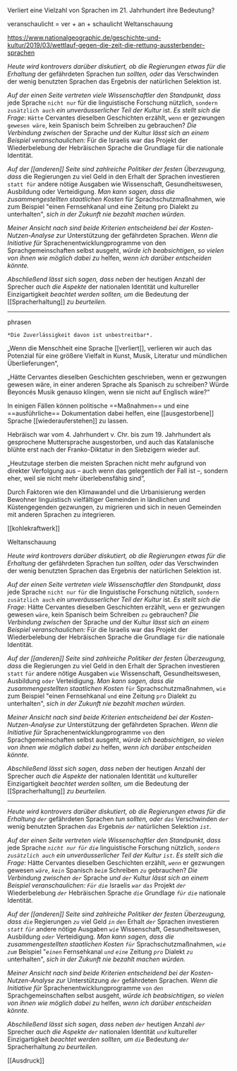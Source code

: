 Verliert eine Vielzahl von Sprachen im 21. Jahrhundert ihre Bedeutung?

veranschaulicht = ver + an + schaulicht
Weltanschauung

https://www.nationalgeographic.de/geschichte-und-kultur/2019/03/wettlauf-gegen-die-zeit-die-rettung-aussterbender-sprachen

*Heute wird kontrovers darüber diskutiert, ob die Regierungen* *etwas für die Erhaltung* der gefährdeten Sprachen *tun sollten, oder* das Verschwinden der wenig benutzten Sprachen das Ergebnis der natürlichen Selektion ist.

*Auf der einen Seite vertreten viele Wissenschaftler den Standpunkt, dass* jede Sprache  `nicht nur` für die linguistische Forschung nützlich, `sondern zusätzlich auch` *ein unveräusserlicher Teil der Kultur* ist. *Es stellt sich die Frage*: `Hätte` Cervantes dieselben Geschichten erzählt, `wenn` er gezwungen `gewesen wäre`, kein Spanisch beim Schreiben zu gebrauchen? *Die Verbindung zwischen* der Sprache *und* der Kultur *lässt sich an einem Beispiel veranschaulichen:*
Für die Israelis war das Projekt der Wiederbelebung der Hebräischen Sprache die Grundlage für die nationale Identität.

*Auf der [[anderen]] Seite sind zahlreiche Politiker der festen Überzeugung, dass* die Regierungen zu viel Geld in den Erhalt der Sprachen investieren `statt für` andere nötige Ausgaben wie Wissenschaft, Gesundheitswesen, Ausbildung oder Verteidigung. *Man kann sagen, dass die zusammengestellten staatlichen Kosten* für Sprachschutzmaßnahmen, wie zum Beispiel "einen Fernsehkanal und eine Zeitung pro Dialekt zu unterhalten", *sich in der Zukunft nie bezahlt machen würden.*

*Meiner Ansicht nach sind beide Kriterien entscheidend bei* *der Kosten-Nutzen-Analyse zur* Unterstützung der gefährdeten Sprachen. *Wenn die Initiative für* Sprachenentwicklungprogramme von den  Sprachgemeinschaften selbst ausgeht, *würde ich beabsichtigen, so vielen von ihnen wie möglich dabei zu* helfen, *wenn ich darüber entscheiden könnte.*

*Abschließend lässt sich sagen, dass neben* der heutigen Anzahl der Sprecher *auch die Aspekte* der nationalen Identität und kultureller Einzigartigkeit *beachtet werden sollten, um* die Bedeutung der [[Spracherhaltung]] *zu beurteilen.*




---
phrasen

	*Die Zuverlässigkeit davon ist unbestreitbar*. 


„Wenn die Menschheit eine Sprache [[verliert]], verlieren wir auch das Potenzial für eine größere Vielfalt in Kunst, Musik, Literatur und mündlichen Überlieferungen“, 

„Hätte Cervantes dieselben Geschichten geschrieben, wenn er gezwungen gewesen wäre, in einer anderen Sprache als Spanisch zu schreiben? Würde Beyoncés Musik genauso klingen, wenn sie nicht auf Englisch wäre?“

In einigen Fällen können politische ==Maßnahmen== und eine ==ausführliche== Dokumentation dabei helfen, eine [[ausgestorbene]] Sprache [[wiederauferstehen]] zu lassen. 

Hebräisch war vom 4. Jahrhundert v. Chr. bis zum 19. Jahrhundert als gesprochene Muttersprache ausgestorben, und auch das Katalanische blühte erst nach der Franko-Diktatur in den Siebzigern wieder auf. 

„Heutzutage sterben die meisten Sprachen nicht mehr aufgrund von direkter Verfolgung aus – auch wenn das gelegentlich der Fall ist –, sondern eher, weil sie nicht mehr überlebensfähig sind“, 

Durch Faktoren wie den Klimawandel und die Urbanisierung werden Bewohner linguistisch vielfältiger Gemeinden in ländlichen und Küstengegenden gezwungen, zu migrieren und sich in neuen Gemeinden mit anderen Sprachen zu integrieren.


[[kohlekraftwerk]]


Weltanschauung


*Heute wird kontrovers darüber diskutiert, ob die Regierungen* *etwas für die Erhaltung* der gefährdeten Sprachen *tun sollten, oder* das Verschwinden der wenig benutzten Sprachen das Ergebnis der natürlichen Selektion ist.

*Auf der einen Seite vertreten viele Wissenschaftler den Standpunkt, dass* jede Sprache  `nicht nur` `für` die linguistische Forschung nützlich, `sondern zusätzlich auch` *ein unveräusserlicher Teil der Kultur* ist. *Es stellt sich die Frage*: Hätte Cervantes dieselben Geschichten erzählt, `wenn` er gezwungen gewesen `wäre`, kein Spanisch beim Schreiben `zu` gebrauchen? *Die Verbindung zwischen* der Sprache *und* der Kultur *lässt sich an einem Beispiel veranschaulichen:*
Für die Israelis war das Projekt der Wiederbelebung der Hebräischen Sprache die Grundlage `für` die nationale Identität.

*Auf der [[anderen]] Seite sind zahlreiche Politiker der festen Überzeugung, dass* die Regierungen zu viel Geld in den Erhalt der Sprachen investieren `statt` `für` andere nötige Ausgaben `wie` Wissenschaft, Gesundheitswesen, Ausbildung `oder` Verteidigung. *Man kann sagen, dass die zusammengestellten staatlichen Kosten* `für` Sprachschutzmaßnahmen, `wie` zum Beispiel "einen Fernsehkanal `und` eine Zeitung `pro` Dialekt zu unterhalten", *sich in der Zukunft nie bezahlt machen würden.*

*Meiner Ansicht nach sind beide Kriterien entscheidend bei* *der Kosten-Nutzen-Analyse zur* Unterstützung der gefährdeten Sprachen. *Wenn die Initiative für* Sprachenentwicklungprogramme `von` den  Sprachgemeinschaften selbst ausgeht, *würde ich beabsichtigen, so vielen von ihnen wie möglich dabei zu* helfen, *wenn ich darüber entscheiden könnte.*

*Abschließend lässt sich sagen, dass neben* der heutigen Anzahl der Sprecher *auch die Aspekte* der nationalen Identität `und` kultureller Einzigartigkeit *beachtet werden sollten, um* die Bedeutung der [[Spracherhaltung]] *zu beurteilen.*

---

*Heute wird kontrovers darüber diskutiert, ob die Regierungen* *etwas für die Erhaltung* *`der`* gefährdeten Sprachen *tun sollten, oder* *`das`* Verschwinden *`der`* wenig benutzten Sprachen *`das`* Ergebnis *`der`* natürlichen Selektion *`ist`*.

*Auf der einen Seite vertreten viele Wissenschaftler den Standpunkt, dass* jede Sprache  *`nicht nur` `für`* *`die`* linguistische Forschung nützlich, *`sondern zusätzlich auch`* *ein unveräusserlicher Teil der Kultur* *`ist`*. *Es stellt sich die Frage*: Hätte Cervantes dieselben Geschichten erzählt, *`wenn`* er gezwungen gewesen *`wäre`*, *`kein`* Spanisch *`beim`* Schreiben *`zu`* gebrauchen? *Die Verbindung zwischen* *`der`* Sprache *und* *`der`* Kultur *lässt sich an einem Beispiel veranschaulichen:*
*`Für`* *`die`* Israelis *`war`* *`das`* Projekt *`der`* Wiederbelebung *`der`* Hebräischen Sprache *`die`* Grundlage *`für`* *`die`* nationale Identität.

*Auf der [[anderen]] Seite sind zahlreiche Politiker der festen Überzeugung, dass* *`die`* Regierungen *`zu`* viel Geld *`in`* *`den`* Erhalt *`der`* Sprachen investieren *`statt` `für`* andere nötige Ausgaben *`wie`*  Wissenschaft, Gesundheitswesen, Ausbildung *`oder`*  Verteidigung. *Man kann sagen, dass die zusammengestellten staatlichen Kosten* *`für`* Sprachschutzmaßnahmen, *`wie`* *`zum`* Beispiel "*`einen`* Fernsehkanal *`und`* *`eine`* Zeitung *`pro`* Dialekt *`zu`* unterhalten", *sich in der Zukunft nie bezahlt machen würden.*

*Meiner Ansicht nach sind beide Kriterien entscheidend bei* *der Kosten-Nutzen-Analyse zur* Unterstützung *`der`* gefährdeten Sprachen. *Wenn die Initiative für* Sprachenentwicklungprogramme `von` *`den`*  Sprachgemeinschaften selbst ausgeht, *würde ich beabsichtigen, so vielen von ihnen wie möglich dabei zu* helfen, *wenn ich darüber entscheiden könnte.*

*Abschließend lässt sich sagen, dass neben* *`der`* heutigen Anzahl *`der`* Sprecher *auch die Aspekte* *`der`* nationalen Identität *`und`* kultureller Einzigartigkeit *beachtet werden sollten, um* *`die`* Bedeutung *`der`* Spracherhaltung *zu beurteilen.*

[[Ausdruck]]




